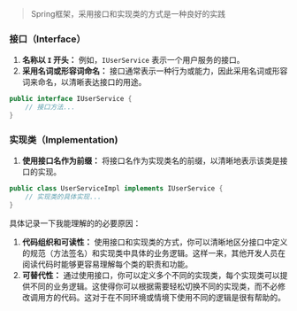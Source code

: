> Spring框架，采用接口和实现类的方式是一种良好的实践
### 接口（Interface）
1. **名称以 `I` 开头：** 例如，`IUserService` 表示一个用户服务的接口。
2. **采用名词或形容词命名：** 接口通常表示一种行为或能力，因此采用名词或形容词来命名，以清晰表达接口的用途。
```java
public interface IUserService {     
	// 接口方法... 
}
```
### 实现类（Implementation)

1. **使用接口名作为前缀：** 将接口名作为实现类名的前缀，以清晰地表示该类是接口的实现。
```java
public class UserServiceImpl implements IUserService {     
	// 实现类的具体实现... 
}
```


具体记录一下我能理解的的必要原因：
1. **代码组织和可读性：** 使用接口和实现类的方式，你可以清晰地区分接口中定义的规范（方法签名）和实现类中具体的业务逻辑。这样一来，其他开发人员在阅读代码时能够更容易理解每个类的职责和功能。
2. **可替代性：** 通过使用接口，你可以定义多个不同的实现类，每个实现类可以提供不同的业务逻辑。这使得你可以根据需要轻松切换不同的实现类，而不必修改调用方的代码。这对于在不同环境或情境下使用不同的逻辑是很有帮助的。
